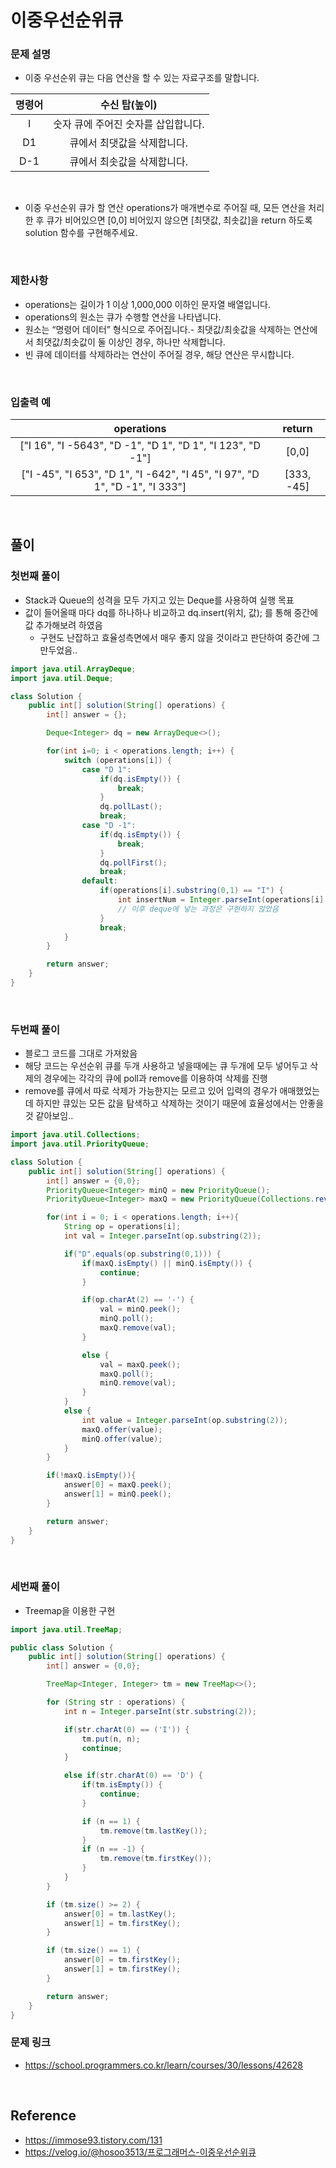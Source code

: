 # 이중우선순위큐

### 문제 설명
- 이중 우선순위 큐는 다음 연산을 할 수 있는 자료구조를 말합니다.

|명령어|수신 탑(높이)|
|:---:|:---:|
|I|숫자	큐에 주어진 숫자를 삽입합니다.|
|D1|큐에서 최댓값을 삭제합니다.|
|D-1|큐에서 최솟값을 삭제합니다.|

<br>

- 이중 우선순위 큐가 할 연산 operations가 매개변수로 주어질 때, 모든 연산을 처리한 후 큐가 비어있으면 [0,0] 비어있지 않으면 [최댓값, 최솟값]을 return 하도록 solution 함수를 구현해주세요.

<br>

### 제한사항
- operations는 길이가 1 이상 1,000,000 이하인 문자열 배열입니다.
- operations의 원소는 큐가 수행할 연산을 나타냅니다.
- 원소는 “명령어 데이터” 형식으로 주어집니다.- 최댓값/최솟값을 삭제하는 연산에서 최댓값/최솟값이 둘 이상인 경우, 하나만 삭제합니다.
- 빈 큐에 데이터를 삭제하라는 연산이 주어질 경우, 해당 연산은 무시합니다.

<br>

### 입출력 예
|operations|return|
|:---:|:---:|
|["I 16", "I -5643", "D -1", "D 1", "D 1", "I 123", "D -1"]|[0,0]|
|["I -45", "I 653", "D 1", "I -642", "I 45", "I 97", "D 1", "D -1", "I 333"]|[333, -45]|

<br>

## 풀이
### 첫번째 풀이
- Stack과 Queue의 성격을 모두 가지고 있는 Deque를 사용하여 실행 목표
- 값이 들어올때 마다 dq를 하나하나 비교하고 dq.insert(위치, 값); 를 통해 중간에 값 추가해보려 하였음
    - 구현도 난잡하고 효율성측면에서 매우 좋지 않을 것이라고 판단하여 중간에 그만두었음..

```java
import java.util.ArrayDeque;
import java.util.Deque;

class Solution {
    public int[] solution(String[] operations) {
        int[] answer = {};

        Deque<Integer> dq = new ArrayDeque<>();

        for(int i=0; i < operations.length; i++) {
            switch (operations[i]) {
                case "D 1":
                    if(dq.isEmpty()) {
                        break;
                    }
                    dq.pollLast();
                    break;
                case "D -1":
                    if(dq.isEmpty()) {
                        break;
                    }
                    dq.pollFirst();
                    break;
                default:
                    if(operations[i].substring(0,1) == "I") {
                        int insertNum = Integer.parseInt(operations[i].substring(2));
                        // 이후 deque에 넣는 과정은 구현하지 않았음
                    }
                    break;
            }
        }

        return answer;
    }
}
```

<br>

### 두번째 풀이
- 블로그 코드를 그대로 가져왔음
- 해당 코드는 우선순위 큐를 두개 사용하고 넣을때에는 큐 두개에 모두 넣어두고 삭제의 경우에는 각각의 큐에 poll과 remove를 이용하여 삭제를 진행
- remove를 큐에서 따로 삭제가 가능한지는 모르고 있어 입력의 경우가 애매했었는데 하지만 큐있는 모든 값을 탐색하고 삭제하는 것이기 때문에 효율성에서는 안좋을 것 같아보임..
```java
import java.util.Collections;
import java.util.PriorityQueue;

class Solution {
    public int[] solution(String[] operations) {
        int[] answer = {0,0};
        PriorityQueue<Integer> minQ = new PriorityQueue();
        PriorityQueue<Integer> maxQ = new PriorityQueue(Collections.reverseOrder());

        for(int i = 0; i < operations.length; i++){
            String op = operations[i];
            int val = Integer.parseInt(op.substring(2));

            if("D".equals(op.substring(0,1))) {
                if(maxQ.isEmpty() || minQ.isEmpty()) {
                    continue;
                }

                if(op.charAt(2) == '-') {
                    val = minQ.peek();
                    minQ.poll();
                    maxQ.remove(val);
                }

                else {
                    val = maxQ.peek();
                    maxQ.poll();
                    minQ.remove(val);
                }
            }
            else {
                int value = Integer.parseInt(op.substring(2));
                maxQ.offer(value);
                minQ.offer(value);
            }
        }

        if(!maxQ.isEmpty()){
            answer[0] = maxQ.peek();
            answer[1] = minQ.peek();
        }

        return answer;
    }
}
```

<br>

### 세번째 풀이
- Treemap을 이용한 구현
```java
import java.util.TreeMap;

public class Solution {
    public int[] solution(String[] operations) {
        int[] answer = {0,0};

        TreeMap<Integer, Integer> tm = new TreeMap<>();

        for (String str : operations) {
            int n = Integer.parseInt(str.substring(2));

            if(str.charAt(0) == ('I')) {
                tm.put(n, n);
                continue;
            }

            else if(str.charAt(0) == 'D') {
                if(tm.isEmpty()) {
                    continue;
                }

                if (n == 1) {
                    tm.remove(tm.lastKey());
                }
                if (n == -1) {
                    tm.remove(tm.firstKey());
                }
            }
        }

        if (tm.size() >= 2) {
            answer[0] = tm.lastKey();
            answer[1] = tm.firstKey();
        }

        if (tm.size() == 1) {
            answer[0] = tm.firstKey();
            answer[1] = tm.firstKey();
        }

        return answer;
    }
}
```

### 문제 링크
- https://school.programmers.co.kr/learn/courses/30/lessons/42628

<br>

## Reference
- https://immose93.tistory.com/131
- https://velog.io/@hosoo3513/프로그래머스-이중우선순위큐